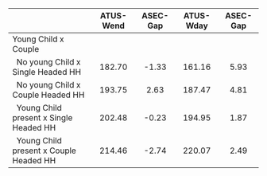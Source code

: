 
|                      |    ATUS-Wend |     ASEC-Gap |    ATUS-Wday |     ASEC-Gap |
| -------------------- | :----------: | :----------: | :----------: | :----------: |
| Young Child x Couple |              |              |              |              |
| &nbsp;&nbsp;No young Child x Single Headed HH |       182.70 |        -1.33 |       161.16 |         5.93 |
| &nbsp;&nbsp;No young Child x Couple Headed HH |       193.75 |         2.63 |       187.47 |         4.81 |
| &nbsp;&nbsp;Young Child present x Single Headed HH |       202.48 |        -0.23 |       194.95 |         1.87 |
| &nbsp;&nbsp;Young Child present x Couple Headed HH |       214.46 |        -2.74 |       220.07 |         2.49 |


